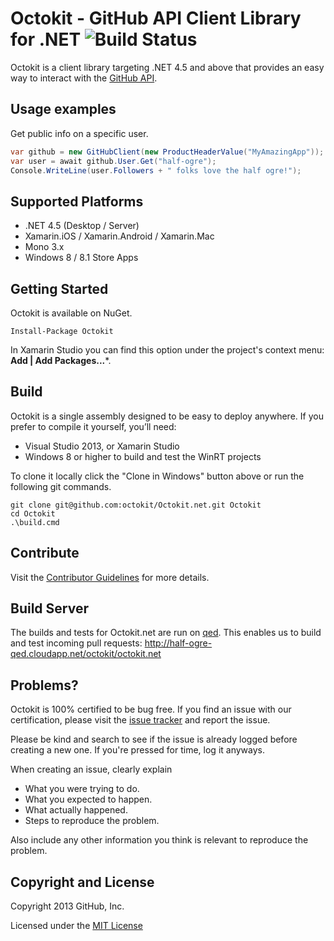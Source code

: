 # Octokit - GitHub API Client Library for .NET ![Build Status](https://ci.appveyor.com/api/projects/status/github/octokit/octokit.net?branch=master)

Octokit is a client library targeting .NET 4.5 and above that provides an easy
way to interact with the [GitHub API](http://developer.github.com/v3/).

## Usage examples

Get public info on a specific user.

```c#
var github = new GitHubClient(new ProductHeaderValue("MyAmazingApp"));
var user = await github.User.Get("half-ogre");
Console.WriteLine(user.Followers + " folks love the half ogre!");
```

## Supported Platforms

* .NET 4.5 (Desktop / Server)
* Xamarin.iOS / Xamarin.Android / Xamarin.Mac
* Mono 3.x
* Windows 8 / 8.1 Store Apps

## Getting Started

Octokit is available on NuGet.

```
Install-Package Octokit
```

In Xamarin Studio you can find this option under the project's context menu: **Add | Add Packages...***.

## Build

Octokit is a single assembly designed to be easy to deploy anywhere. If you 
prefer to compile it yourself, you’ll need:

* Visual Studio 2013, or Xamarin Studio
* Windows 8 or higher to build and test the WinRT projects

To clone it locally click the "Clone in Windows" button above or run the 
following git commands.

```
git clone git@github.com:octokit/Octokit.net.git Octokit
cd Octokit
.\build.cmd
```

## Contribute

Visit the [Contributor Guidelines](https://github.com/octokit/octokit.net/blob/master/CONTRIBUTING.md) 
for more details.

## Build Server

The builds and tests for Octokit.net are run on [qed](https://github.com/half-ogre/qed/). This enables us to build and test incoming pull requests: http://half-ogre-qed.cloudapp.net/octokit/octokit.net

## Problems?

Octokit is 100% certified to be bug free. If you find an issue with our 
certification, please visit the [issue tracker](https://github.com/octokit/octokit.net/issues) 
and report the issue. 

Please be kind and search to see if the issue is already logged before creating
a new one. If you're pressed for time, log it anyways.

When creating an issue, clearly explain

* What you were trying to do.
* What you expected to happen.
* What actually happened.
* Steps to reproduce the problem.

Also include any other information you think is relevant to reproduce the 
problem.


## Copyright and License

Copyright 2013 GitHub, Inc.

Licensed under the [MIT License](https://github.com/octokit/octokit.net/blob/master/LICENSE.txt)
